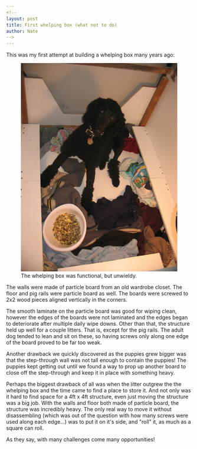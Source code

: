 ```yaml
---
<!--
layout: post
title: First whelping box (what not to do)
author: Nate
-->
---
```


This was my first attempt at building a whelping box many years ago:

<figure>
<a href="/images/whelping-box-001.jpg">
<img src="/images/whelping-box-001.jpg" alt="Photo of first whelping box"/>
</a>
<figcaption>The whelping box was functional, but unwieldy.</figcaption>
</figure>

The walls were made of particle board from an old wardrobe closet.  The floor and pig rails were particle board as well.  The boards were screwed to 2x2 wood pieces aligned vertically in the corners.
<!--read more-->

The smooth laminate on the particle board was good for wiping clean, however the edges of the boards were not laminated and the edges began to deteriorate after multiple daily wipe downs.  Other than that, the structure held up well for a couple litters.  That is, except for the pig rails.  The adult dog tended to lean and sit on these, so having screws only along one edge of the board proved to be far too weak.

Another drawback we quickly discovered as the puppies grew bigger was that the step-through wall was not tall enough to contain the puppies!  The puppies kept getting out until we found a way to prop up another board to close off the step-through and keep it in place with something heavy.

Perhaps the biggest drawback of all was when the litter outgrew the the whelping box and the time came to find a place to store it. And not only was it hard to find space for a 4ft x 4ft structure, even just moving the structure was a big job.  With the walls and floor both made of particle board, the structure was incredibly heavy.  The only real way to move it without disassembling (which was out of the question with how many screws were used along each edge...) was to put it on it's side, and "roll" it, as much as a square can roll.

As they say, with many challenges come many opportunities!
